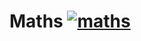 # Maths [![maths](https://github.com/i-katas/maths/actions/workflows/python-publish.yml/badge.svg)](https://github.com/i-katas/maths/actions/workflows/python-publish.yml)

